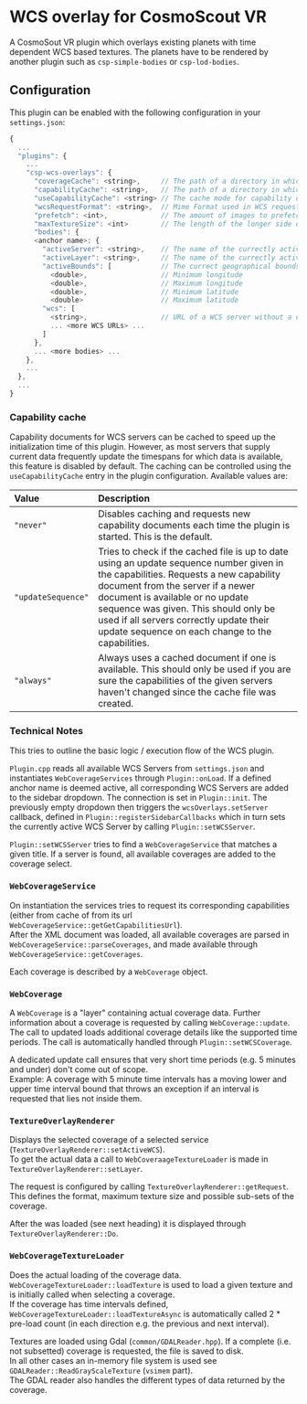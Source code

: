 <!-- 
SPDX-FileCopyrightText: German Aerospace Center (DLR) <cosmoscout@dlr.de>
SPDX-License-Identifier: CC-BY-4.0
 -->

# WCS overlay for CosmoScout VR

A CosmoSout VR plugin which overlays existing planets with time dependent WCS based textures.
The planets have to be rendered by another plugin such as `csp-simple-bodies` or `csp-lod-bodies`.

## Configuration

This plugin can be enabled with the following configuration in your `settings.json`:

```javascript
{
  ...
  "plugins": {
    ...
    "csp-wcs-overlays": {
      "coverageCache": <string>,     // The path of a directory in which coverage textures should be cached.
      "capabilityCache": <string>,   // The path of a directory in which WCS capability documents should be cached.
      "useCapabilityCache": <string> // The cache mode for capability documents. For more details see section 'Capability cache'.
      "wcsRequestFormat": <string>,  // Mime Format used in WCS requests, e.g. image/tiff, application/x-netcdf, etc. 
      "prefetch": <int>,             // The amount of images to prefetch in both directions of time.
      "maxTextureSize": <int>        // The length of the longer side of requested images in pixels.
      "bodies": {
      <anchor name>: {
        "activeServer": <string>,    // The name of the currectly active WCS server.
        "activeLayer": <string>,     // The name of the currectly active WCS coverage.
        "activeBounds": [            // The currect geographical bounds.
          <double>,                  // Minimum longitude
          <double>,                  // Maximum longitude
          <double>,                  // Minimum latitude
          <double>                   // Maximum latitude
        "wcs": [
          <string>,                  // URL of a WCS server without a query string.
          ... <more WCS URLs> ...
        ]
      },
      ... <more bodies> ...
    },
    ...
  },
  ...
}
```

### Capability cache

Capability documents for WCS servers can be cached to speed up the initialization time of this plugin.
However, as most servers that supply current data frequently update the timespans for which data is available, this feature is disabled by default.
The caching can be controlled using the `useCapabilityCache` entry in the plugin configuration.
Available values are:

| Value | Description |
| :- | :- |
| `"never"` | Disables caching and requests new capability documents each time the plugin is started. This is the default. |
| `"updateSequence"` | Tries to check if the cached file is up to date using an update sequence number given in the capabilities. Requests a new capability document from the server if a newer document is available or no update sequence was given. This should only be used if all servers correctly update their update sequence on each change to the capabilities. |
| `"always"` | Always uses a cached document if one is available. This should only be used if you are sure the capabilities of the given servers haven't changed since the cache file was created. |

### Technical Notes
This tries to outline the basic logic / execution flow of the WCS plugin.

`Plugin.cpp` reads all available WCS Servers from `settings.json` and instantiates `WebCoverageServices` through `Plugin::onLoad`. If a defined anchor name is deemed active, all corresponding WCS Servers are added to the sidebar dropdown. The connection is set in `Plugin::init`.
The previously empty dropdown then triggers the `wcsOverlays.setServer` callback, defined in `Plugin::registerSidebarCallbacks` which in turn sets the currently active WCS Server by calling `Plugin::setWCSServer`.

`Plugin::setWCSServer` tries to find a `WebCoverageService` that matches a given title. If a server is found, all available coverages are added to the coverage select.

### `WebCoverageService`
On instantiation the services tries to request its corresponding capabilities (either from cache of from its url `WebCoverageService::getGetCapabilitiesUrl`).  
After the XML document was loaded, all available coverages are parsed in `WebCoverageService::parseCoverages`, and made available through `WebCoverageService::getCoverages`.

Each coverage is described by a `WebCoverage` object.

### `WebCoverage`
A `WebCoverage` is a "layer" containing actual coverage data. Further information about a coverage is requested by calling `WebCoverage::update`.  
The call to updated loads additional coverage details like the supported time periods. The call is automatically handled through `Plugin::setWCSCoverage`.

A dedicated update call ensures that very short time periods (e.g. 5 minutes and under) don't come out of scope.  
Example: A coverage with 5 minute time intervals has a moving lower and upper time interval bound that throws an exception if an interval is requested that lies not inside them.  

### `TextureOverlayRenderer`
Displays the selected coverage of a selected service (`TextureOverlayRenderer::setActiveWCS`).  
To get the actual data a call to `WebCoveraageTextureLoader` is made in `TextureOverlayRenderer::setLayer`.

The request is configured by calling `TextureOverlayRenderer::getRequest`.  
This defines the format, maximum texture size and possible sub-sets of the coverage.

After the was loaded (see next heading) it is displayed through `TextureOverlayRenderer::Do`.

### `WebCoverageTextureLoader`
Does the actual loading of the coverage data.  
`WebCoverageTextureLoader::loadTexture` is used to load a given texture and is initially called when selecting a coverage.  
If the coverage has time intervals defined, `WebCoverageTextureLoader::loadTextureAsync` is automatically called 2 * pre-load count (in each direction e.g. the previous and next interval).

Textures are loaded using Gdal (`common/GDALReader.hpp`). If a complete (i.e. not subsetted) coverage is requested, the file is saved to disk.  
In all other cases an in-memory file system is used see `GDALReader::ReadGrayScaleTexture` (`vsimem` part).  
The GDAL reader also handles the different types of data returned by the coverage.
